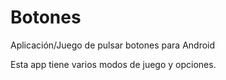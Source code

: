 # Botones
Aplicación/Juego de pulsar botones para Android

Esta app tiene varios modos de juego y opciones.

